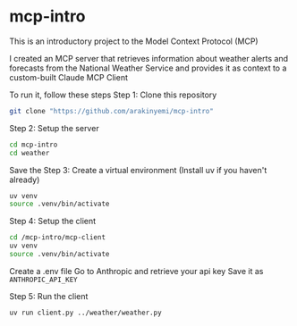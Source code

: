 # mcp-intro
This is an introductory project to the Model Context Protocol (MCP)

I created an MCP server that retrieves information about weather alerts and forecasts from the National Weather Service and provides it as context to a custom-built Claude MCP Client

To run it, follow these steps
Step 1: Clone this repository
```bash
git clone "https://github.com/arakinyemi/mcp-intro"
```
Step 2: Setup the server
```bash
cd mcp-intro
cd weather
```

Save the 
Step 3: Create a virtual environment (Install uv if you haven't already)
```bash
uv venv
source .venv/bin/activate
```
Step 4: Setup the client
```bash
cd /mcp-intro/mcp-client
uv venv
source .venv/bin/activate
```
Create a .env file
Go to Anthropic and retrieve your api key
Save it as `ANTHROPIC_API_KEY` 

Step 5: Run the client
```bash
uv run client.py ../weather/weather.py
```
